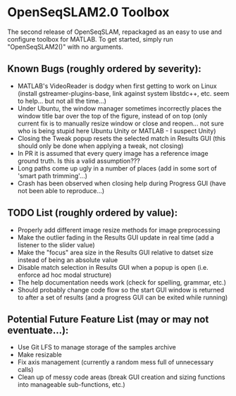 # OpenSeqSLAM2.0 Toolbox

The second release of OpenSeqSLAM, repackaged as an easy to use and configure toolbox for MATLAB. To get started, simply run "OpenSeqSLAM2()" with no arguments.

## Known Bugs (roughly ordered by severity):

* MATLAB's VideoReader is dodgy when first getting to work on Linux (install gstreamer-plugins-base, link against system libstdc++, etc. seem to help... but not all the time...)
* Under Ubuntu, the window manager sometimes incorrectly places the window title bar over the top of the figure, instead of on top (only current fix is to manually resize window or close and reopen... not sure who is being stupid here Ubuntu Unity or MATLAB - I suspect Unity)
* Closing the Tweak popup resets the selected match in Results GUI (this should only be done when applying a tweak, not closing)
* In PR it is assumed that every query image has a reference image ground truth. Is this a valid assumption???
* Long paths come up ugly in a number of places (add in some sort of 'smart path trimming'...)
* Crash has been observed when closing help during Progress GUI (have not been able to reproduce...)


## TODO List (roughly ordered by value):

* Properly add different image resize methods for image preprocessing
* Make the outlier fading in the Results GUI update in real time (add a listener to the slider value)
* Make the "focus" area size in the Results GUI relative to datset size instead of being an absolute value
* Disable match selection in Results GUI when a popup is open (i.e. enforce ad hoc modal structure)
* The help documentation needs work (check for spelling, grammar, etc.)
* Should probably change code flow so the start GUI window is returned to after a set of results (and a progress GUI can be exited while running)


## Potential Future Feature List (may or may not eventuate...):

* Use Git LFS to manage storage of the samples archive
* Make resizable
* Fix axis management (currently a random mess full of unnecessary calls)
* Clean up of messy code areas (break GUI creation and sizing functions into manageable sub-functions, etc.)
